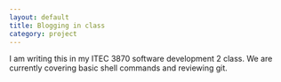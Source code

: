 ```yaml
---
layout: default
title: Blogging in class
category: project
---
```


I am writing this in my ITEC 3870 software development 2 class. 
We are currently covering basic shell commands and reviewing git.
